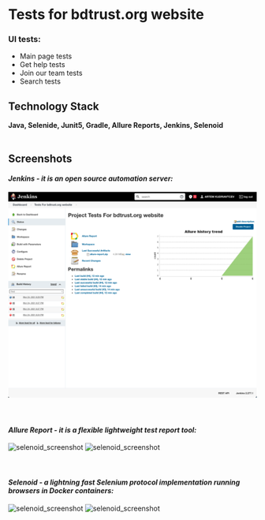 # Tests for bdtrust.org website
### UI tests:
- Main page tests
- Get help tests
- Join our team tests
- Search tests


## Technology Stack
**Java, Selenide, Junit5, Gradle, Allure Reports, Jenkins, Selenoid**
<br><br>

## Screenshots
#### *Jenkins - it is an open source automation server:*
![selenoid_screenshot](src/test/resources/images/jenkins.png)
<br />
<br />
<br />

#### *Allure Report - it is a flexible lightweight test report tool:*
![selenoid_screenshot](src/test/resources/images/allure_report_1.png)
![selenoid_screenshot](src/test/resources/images/allure_report_2.png)
<br />
<br />
<br />

#### *Selenoid - a lightning fast Selenium protocol implementation running browsers in Docker containers:*
![selenoid_screenshot](src/test/resources/images/selenoid.png)
![selenoid_screenshot](src/test/resources/images/selenoid_video.gif)